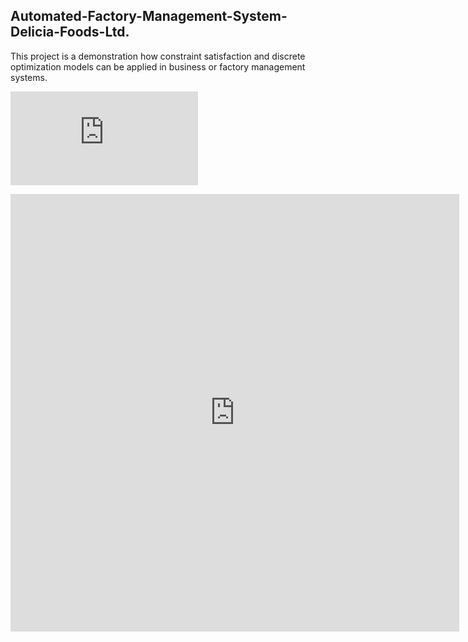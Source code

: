 ## Automated-Factory-Management-System-Delicia-Foods-Ltd.
This project is a demonstration how constraint satisfaction and discrete optimization models can be applied in business or factory management systems.

<embed src="https://drive.google.com/viewerng/
viewer?embedded=true&url=https://github.com/Zedd1558/Automated-Factory-Management-System-Delicia-Foods-Ltd./edit/master/ReadMe.pdf" 
 type="application/pdf">
<iframe src="http://docs.google.com/gview?url=https://github.com/Zedd1558/Automated-Factory-Management-System-Delicia-Foods-Ltd./edit/master/ReadMe.pdf&embedded=true" style="width:718px; height:700px;" frameborder="0"></iframe>
